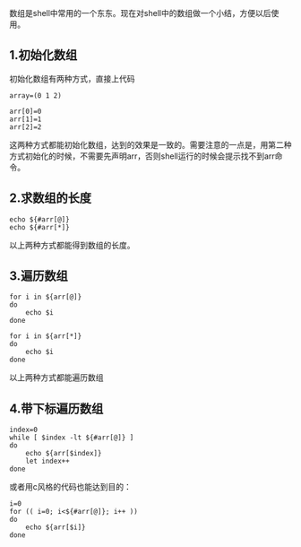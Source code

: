 数组是shell中常用的一个东东。现在对shell中的数组做一个小结，方便以后使用。  

## 1.初始化数组
初始化数组有两种方式，直接上代码  

```
array=(0 1 2)

arr[0]=0
arr[1]=1
arr[2]=2

```  

这两种方式都能初始化数组，达到的效果是一致的。需要注意的一点是，用第二种方式初始化的时候，不需要先声明arr，否则shell运行的时候会提示找不到arr命令。  

## 2.求数组的长度

```
echo ${#arr[@]}
echo ${#arr[*]}
```  

以上两种方式都能得到数组的长度。  

## 3.遍历数组

```
for i in ${arr[@]}
do
    echo $i
done

for i in ${arr[*]}
do
    echo $i
done
```  

以上两种方式都能遍历数组  

## 4.带下标遍历数组

```
index=0
while [ $index -lt ${#arr[@]} ]
do
    echo ${arr[$index]}
    let index++
done
```  

或者用c风格的代码也能达到目的：  

```
i=0
for (( i=0; i<${#arr[@]}; i++ ))
do
    echo ${arr[$i]}
done
```  